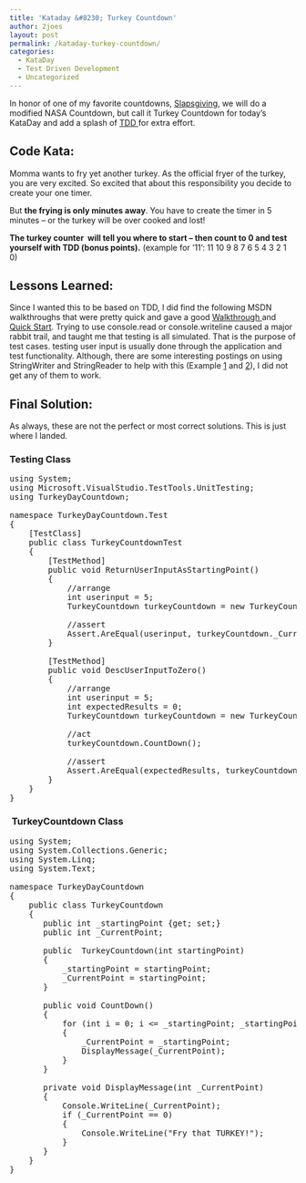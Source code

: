 ```yaml
---
title: 'Kataday &#8230; Turkey Countdown'
author: 2joes
layout: post
permalink: /kataday-turkey-countdown/
categories:
  - KataDay
  - Test Driven Development
  - Uncategorized
---
```

In honor of one of my favorite countdowns, [Slapsgiving][1], we will do a modified NASA Countdown, but call it Turkey Countdown for today&#8217;s KataDay and add a splash of <a href="http://en.wikipedia.org/wiki/Test-driven_development" target="_blank">TDD </a>for extra effort.

## **Code Kata:**

Momma wants to fry yet another turkey. As the official fryer of the turkey, you are very excited. So excited that about this responsibility you decide to create your one timer.

But **the frying is only minutes away**. You have to create the timer in 5 minutes – or the turkey will be over cooked and lost!<!--more-->

**The turkey counter  will tell you where to start – then count to 0 and test yourself with TDD (bonus points).** (example for ’11’: 11 10 9 8 7 6 5 4 3 2 1 0)

## **Lessons Learned:**

Since I wanted this to be based on TDD, I did find the following MSDN walkthroughs that were pretty quick and gave a good <a href="http://msdn.microsoft.com/en-us/library/ms182532(v=vs.110).aspx" target="_blank">Walkthrough </a>and <a href="http://msdn.microsoft.com/en-us/library/hh212233(v=vs.110).aspx" target="_blank">Quick Start</a>. Trying to use console.read or console.writeline caused a major rabbit trail, and taught me that testing is all simulated. That is the purpose of test cases. testing user input is usually done through the application and test functionality. Although, there are some interesting postings on using StringWriter and StringReader to help with this (Example <a href="http://blogs.msdn.com/b/ploeh/archive/2006/10/21/consoleunittesting.aspx" target="_blank">1</a> and <a href="http://www.softwareandi.com/2012/02/how-to-write-automated-tests-for.html" target="_blank">2</a>), I did not get any of them to work.

## **Final Solution:**

As always, these are not the perfect or most correct solutions. This is just where I landed.

### Testing Class

<pre class="lang:c# decode:true ">using System;
using Microsoft.VisualStudio.TestTools.UnitTesting;
using TurkeyDayCountdown;

namespace TurkeyDayCountdown.Test
{
    [TestClass]
    public class TurkeyCountdownTest
    {
        [TestMethod]
        public void ReturnUserInputAsStartingPoint()
        {
            //arrange
            int userinput = 5;
            TurkeyCountdown turkeyCountdown = new TurkeyCountdown(userinput);

            //assert
            Assert.AreEqual(userinput, turkeyCountdown._CurrentPoint);
        }

        [TestMethod]
        public void DescUserInputToZero()
        {
            //arrange
            int userinput = 5;
            int expectedResults = 0;
            TurkeyCountdown turkeyCountdown = new TurkeyCountdown(userinput);

            //act
            turkeyCountdown.CountDown();

            //assert
            Assert.AreEqual(expectedResults, turkeyCountdown._CurrentPoint);
        }
    }
}</pre>

###  TurkeyCountdown Class

<pre class="lang:c# decode:true">using System;
using System.Collections.Generic;
using System.Linq;
using System.Text;

namespace TurkeyDayCountdown
{
    public class TurkeyCountdown
    {
       public int _startingPoint {get; set;}
       public int _CurrentPoint;

       public  TurkeyCountdown(int startingPoint)
       {
           _startingPoint = startingPoint;
           _CurrentPoint = startingPoint;
       }

       public void CountDown()
       {
           for (int i = 0; i &lt;= _startingPoint; _startingPoint--)
           {
               _CurrentPoint = _startingPoint;
               DisplayMessage(_CurrentPoint);
           }
       }

       private void DisplayMessage(int _CurrentPoint)
       {
           Console.WriteLine(_CurrentPoint);
           if (_CurrentPoint == 0)
           {
               Console.WriteLine("Fry that TURKEY!");
           }
       }
    }
}</pre>

&nbsp;

&nbsp;

 [1]: http://www.youtube.com/watch?v=tqpPFT-F-bs